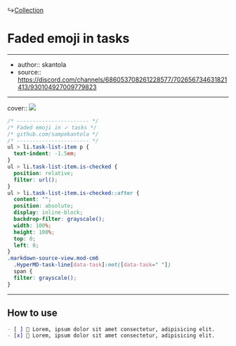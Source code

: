 ↪[Collection](Collection.md)

# Faded emoji in tasks

---

- author:: skantola
- source:: https://discord.com/channels/686053708261228577/702656734631821413/930104927009779823

---

cover:: ![](https://i.imgur.com/dTY63UO.png)

```css
/* ----------------------- */
/* Faded emoji in ✓ tasks */
/* github.com/sampokantola */
/* ----------------------- */
ul > li.task-list-item p {
  text-indent: -1.5em;
}
ul > li.task-list-item.is-checked {
  position: relative;
  filter: url();
}
ul > li.task-list-item.is-checked::after {
  content: "";
  position: absolute;
  display: inline-block;
  backdrop-filter: grayscale();
  width: 100%;
  height: 100%;
  top: 0;
  left: 0;
}
.markdown-source-view.mod-cm6
  .HyperMD-task-line[data-task]:not([data-task=" "])
  span {
  filter: grayscale();
}
```

---

## How to use

```md
- [ ] 🚨 Lorem, ipsum dolor sit amet consectetur, adipisicing elit.
- [x] 🚨 Lorem, ipsum dolor sit amet consectetur, adipisicing elit.
```
